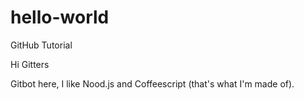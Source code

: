 # hello-world

GitHub Tutorial 

Hi Gitters

Gitbot here, I like Nood.js and Coffeescript (that's what I'm made of).
